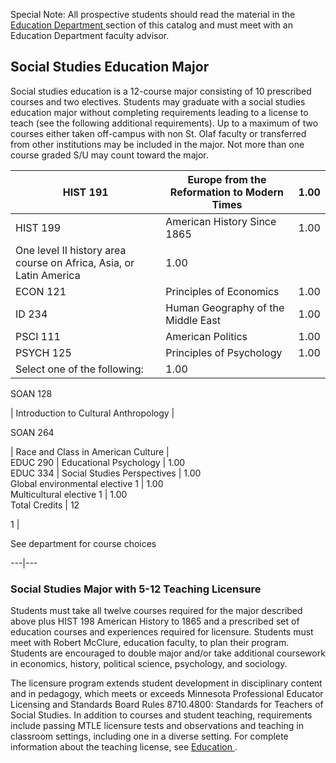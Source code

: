 Special Note: All prospective students should read the material in the [
Education Department ](/academic-programs/education/) section of this catalog
and must meet with an Education Department faculty advisor.

##  Social Studies Education Major

Social studies education is a 12-course major consisting of 10 prescribed
courses and two electives. Students may graduate with a social studies
education major without completing requirements leading to a license to teach
(see the following additional requirements). Up to a maximum of two courses
either taken off-campus with non St. Olaf faculty or transferred from other
institutions may be included in the major. Not more than one course graded S/U
may count toward the major.

HIST 191  |  Europe from the Reformation to Modern Times  |  1.00  
---|---|---  
HIST 199  |  American History Since 1865  |  1.00  
One level II history area course on Africa, Asia, or Latin America  |  1.00  
ECON 121  |  Principles of Economics  |  1.00  
ID 234  |  Human Geography of the Middle East  |  1.00  
PSCI 111  |  American Politics  |  1.00  
PSYCH 125  |  Principles of Psychology  |  1.00  
Select one of the following:  |  1.00  
  
SOAN 128

|  Introduction to Cultural Anthropology  |  
  
SOAN 264

|  Race and Class in American Culture  |  
EDUC 290  |  Educational Psychology  |  1.00  
EDUC 334  |  Social Studies Perspectives  |  1.00  
Global environmental elective  1  |  1.00  
Multicultural elective  1  |  1.00  
Total Credits  |  12  
  
1  |

See department for course choices  
  
---|---  
  
###  Social Studies Major with 5-12 Teaching Licensure

Students must take all twelve courses required for the major described above
plus HIST 198 American History to 1865 and a prescribed set of education
courses and experiences required for licensure. Students must meet with Robert
McClure, education faculty, to plan their program. Students are encouraged to
double major and/or take additional coursework in economics, history,
political science, psychology, and sociology.

The licensure program extends student development in disciplinary content and
in pedagogy, which meets or exceeds Minnesota Professional Educator Licensing
and Standards Board Rules 8710.4800: Standards for Teachers of Social Studies.
In addition to courses and student teaching, requirements include passing MTLE
licensure tests and observations and teaching in classroom settings, including
one in a diverse setting. For complete information about the teaching license,
see [ Education ](/academic-programs/education/) .

